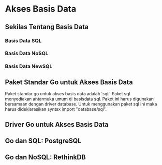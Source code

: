 # Akses Basis Data

## Sekilas Tentang Basis Data



### Basis Data SQL



### Basis Data NoSQL


### Basis Data NewSQL



## Paket Standar Go untuk Akses Basis Data
Paket standar go untuk akses basis data adalah 'sql'. 
Paket sql menyediakan antarmuka umum di basisdata sql. 
Paket ini harus digunakan bersamaan dengan driver database.
Untuk menggunakan paket sql ini maka harus dideklarasikan syntax
import "database/sql".



## Driver Go untuk Akses Basis Data




## Go dan SQL: PostgreSQL



## Go dan NoSQL: RethinkDB




